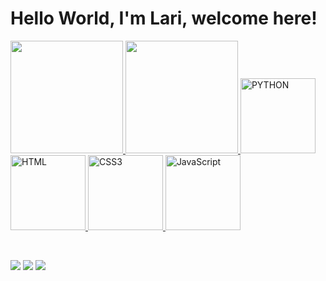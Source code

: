 # Hello World, I'm Lari, welcome here!

<table>
  <a href="https://github.com/withxlari">
  <img height="180em" src="https://github-readme-stats.vercel.app/api?username=withxlari&show_icons=true&theme=synthwave&include_all_commits=true&count_private=true"/>
  <img height="180em" src="https://github-readme-stats.vercel.app/api/top-langs/?username=withxlari&layout=compact&langs_count=6&theme=synthwave"/>
  <img src="https://cdn.jsdelivr.net/gh/devicons/devicon/icons/python/python-original.svg" width="120" alt="PYTHON">
  <img src="https://cdn.jsdelivr.net/gh/devicons/devicon/icons/html5/html5-original.svg" width="120" alt="HTML">
  <img src="https://cdn.jsdelivr.net/gh/devicons/devicon/icons/css3/css3-original.svg" width="120" alt="CSS3"/>
  <img src="https://cdn.jsdelivr.net/gh/devicons/devicon/icons/javascript/javascript-original.svg" width="120" alt="JavaScript"/>
</table>
  
##

<div> 
  <a href="https://www.instagram.com/withlarix/" target="_blank"><img src="https://img.shields.io/badge/-Instagram-%23E4405F?style=for-the-badge&logo=instagram&logoColor=white" target="_blank"></a>
  <a href = "mailto: vlarissaq265@gmail.com"><img src="https://img.shields.io/badge/-Gmail-%23333?style=for-the-badge&logo=gmail&logoColor=white" target="_blank"></a>
  <a href="https://www.linkedin.com/in/larissavitoriax/" target="_blank"><img src="https://img.shields.io/badge/-LinkedIn-%230077B5?style=for-the-badge&logo=linkedin&logoColor=white" target="_blank"></a> 
</div>
